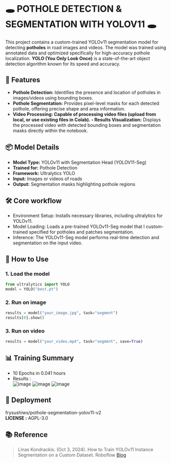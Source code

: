 # 🕳️ POTHOLE DETECTION & SEGMENTATION WITH YOLOV11 🕳️
This project contains a custom-trained YOLOv11 segmentation model for detecting **potholes** in road images and videos. The model was trained using annotated data and optimized specifically for high-accuracy pothole localization. **YOLO (You Only Look Once)** is a state-of-the-art object detection algorithm known for its speed and accuracy.

## 📌 Features
- **Pothole Detection:** Identifies the presence and location of potholes in images/videos using bounding boxes.
- **Pothole Segmentation:** Provides pixel-level masks for each detected pothole, offering precise shape and area information.
- **Video Processing: **Capable of processing video files (upload from local, or use existing files in Colab).
-** Results Visualization:** Displays the processed video with detected bounding boxes and segmentation masks directly within the notebook.

## 📦 Model Details
- **Model Type:** YOLOv11 with Segmentation Head (YOLOV11-Seg)
- **Trained for:** Pothole Detection
- **Framework:** Ultralytics YOLO
- **Input:** Images or videos of roads
- **Output:** Segmentation masks highlighting pothole regions

## 🛠 Core workflow
- Environment Setup: Installs necessary libraries, including ultralytics for YOLOv11.
- Model Loading: Loads a pre-trained YOLOv11-Seg model that I custom-trained specified for potholes and patches segmentation.
- Inference: The YOLOv11-Seg model performs real-time detection and segmentation on the input video.

## 🧪 How to Use
### 1. Load the model
```python
from ultralytics import YOLO
model = YOLO("best.pt")
```

### 2. Run on image
```python
results = model("your_image.jpg", task="segment")
results[0].show()
```
### 3. Run on video
```python
results = model("your_video.mp4", task="segment", save=True)
```

## 📊 Training Summary
- 10 Epochs in 0.041 hours
- Results : <br>
  ![image](https://github.com/user-attachments/assets/928cf940-ac82-40a1-9788-332b9f2d2a44)
  ![image](https://github.com/user-attachments/assets/d2ad5b97-5ef4-4dda-a048-967a7b36a0ad)
  ![image](https://github.com/user-attachments/assets/114f9ce3-7dac-4831-9e29-90295fbb4603)

## 🚀 Deployment
frysushiws/pothole-segmentation-yolov11-v2 <br>
**LICENSE :** AGPL-3.0

## 📚 Reference 
> Linas Kondrackis. (Oct 3, 2024). How to Train YOLOv11 Instance Segmentation on a Custom Dataset. Roboflow 
> [Blog](https://blog.roboflow.com/train-yolov11-instance-segmentation/)  
